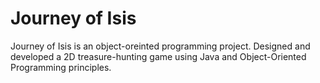 # Journey of Isis
Journey of Isis is an object-oreinted programming project. Designed and developed a 2D treasure-hunting game using Java and Object-Oriented Programming principles.

